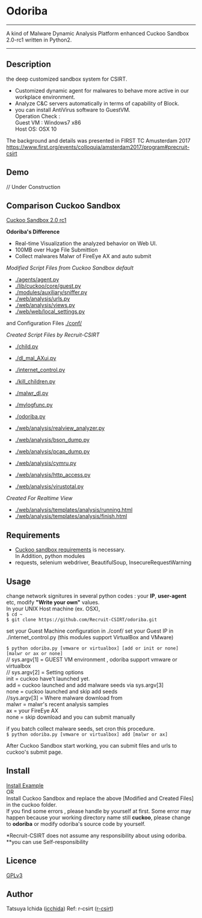 Odoriba 
====
<hr />
A kind of Malware Dynamic Analysis Platform enhanced Cuckoo Sandbox 2.0-rc1 written in Python2.
<hr />

## Description  
the deep customized sandbox system for CSIRT.   
* Customized dynamic agent for malwares to behave more active in our workplace environment.  
* Analyze C&C servers automatically in terms of capability of Block.   
* you can install AntiVirus software to GuestVM.  
Operation Check :   
	Guest VM : Windows7 x86  
	Host OS: OSX 10  
  
The background and details was presented in FIRST TC Amusterdam 2017   
https://www.first.org/events/colloquia/amsterdam2017/program#precruit-csirt  

## Demo
// Under Construction  

## Comparison Cuckoo Sandbox  
[Cuckoo Sandbox 2.0 rc1](https://cuckoosandbox.org/2016-01-21-cuckoo-sandbox-20-rc1.html) 

**Odoriba's Difference** 
* Real-­time Visualization the analyzed behavior on Web UI.  
* 100MB over Huge File Submittion  
* Collect malwares Malwr of FireEye AX and auto submit  

*Modified Script Files from Cuckoo Sandbox default*  
* [./agents/agent.py](https://github.com/Recruit-CSIRT/odoriba/blob/master/agent/http/agent.pyw)    
* [./lib/cuckoo/core/guest.py](https://github.com/Recruit-CSIRT/odoriba/blob/master/lib/cuckoo/core/guest.py)   
* [./modules/auxiliary/sniffer.py](https://github.com/Recruit-CSIRT/odoriba/blob/master/modules/auxiliary/sniffer.py)   
* [./web/analysis/urls.py](https://github.com/Recruit-CSIRT/odoriba/blob/master/web/analysis/urls.py)   
* [./web/analysis/views.py](https://github.com/Recruit-CSIRT/odoriba/blob/master/web/analysis/views.py)   
* [./web/web/local_settings.py](https://github.com/Recruit-CSIRT/odoriba/blob/master/web/web/local_settings.py)   

and Configuration Files [./conf/](https://github.com/Recruit-CSIRT/odoriba/blob/master/conf)   


*Created Script Files by Recruit-CSIRT*  
* [./child.py](https://github.com/Recruit-CSIRT/odoriba/blob/master/child.py)  
* [./dl_mal_AXui.py](https://github.com/Recruit-CSIRT/odoriba/blob/master/dl_mal_AXui.py)    
* [./internet_control.py](https://github.com/Recruit-CSIRT/odoriba/blob/master/internet_control.py)    
* [./kill_children.py](https://github.com/Recruit-CSIRT/odoriba/blob/master/kill_children.py)  
* [./malwr_dl.py](https://github.com/Recruit-CSIRT/odoriba/blob/master/malwr_dl.py)  
* [./mylogfunc.py](https://github.com/Recruit-CSIRT/odoriba/blob/master/mylogfunc.py)  
* [./odoriba.py](https://github.com/Recruit-CSIRT/odoriba/blob/master/odoriba.py) 

* [./web/analysis/realview_analyzer.py](https://github.com/Recruit-CSIRT/odoriba/blob/master/web/analysis/realview_analyzer.py)      
* [./web/analysis/bson_dump.py](https://github.com/Recruit-CSIRT/odoriba/blob/master/web/analysis/bson_dump.py)    
* [./web/analysis/pcap_dump.py](https://github.com/Recruit-CSIRT/odoriba/blob/master/web/analysis/pcap_dump.py)    
* [./web/analysis/cymru.py](https://github.com/Recruit-CSIRT/odoriba/blob/master/web/analysis/cymru.py)     
* [./web/analysis/http_access.py](https://github.com/Recruit-CSIRT/odoriba/blob/master/web/analysis/http_access.py)       
* [./web/analysis/virustotal.py](https://github.com/Recruit-CSIRT/odoriba/blob/master/web/analysis/virustotal.py)  
 

*Created For Realtime View*  
* [./web/analysis/templates/analysis/running.html](https://github.com/Recruit-CSIRT/odoriba/blob/master/web/templates/analysis/running.html)  
* [./web/analysis/templates/analysis/finish.html](https://github.com/Recruit-CSIRT/odoriba/blob/master/web/templates/analysis/finish.html)  

## Requirements
* [Cuckoo sandbox requirements](http://docs.cuckoosandbox.org/en/latest/introduction/sandboxing/) is necessary.  
In Addition, python modules  
* requests, selenium webdriver, BeautifulSoup, InsecureRequestWarning  

## Usage
change network signitures in several python codes : your **IP**, **user-agent** etc, modify **"Write your own"** values.    
In your UNIX Host machine (ex. OSX),   
`$ cd ~`  
`$ git clone https://github.com/Recruit-CSIRT/odoriba.git`  

set your Guest Machine configuration in ./conf/
set your Guest IP in ./internet_control.py (this modules support VirtualBox and VMware)

`$ python odoriba.py [vmware or virtualbox] [add or init or none] [malwr or ax or none]`  
// sys.argv[1] = GUEST VM environment , odoriba support vmware or virtualbox  
// sys.argv[2] = Setting options  
	init = cuckoo have't launched yet.  
	add = cuckoo launched and add malware seeds via sys.argv[3]  
	none = cuckoo launched and skip add seeds   
//sys.argv[3] = Where malware download from   
	malwr = malwr's recent analysis samples   
	ax = your FireEye AX   
	none = skip download and you can submit manually   

if you batch collect malware seeds, set cron this procedure.  
 `$ python odoriba.py [vmware or virtualbox] add [malwr or ax]`  

After Cuckoo Sandbox start working, you can submit files and urls to cuckoo's submit page.   

## Install
[Install Example](https://github.com/Recruit-CSIRT/odoriba/blob/master/Cuckoo_Odoriba_Install.txt)      
  OR   
Install Cuckoo Sandbox and replace the above [Modified and Created Files] in the cuckoo folder.  
If you find some errors , please handle by yourself at first.
Some error may happen because your working directory name still **cuckoo**, please change to **odoriba** or modify odoriba's source code by yourself.  


*Recruit-CSIRT does not assume any responsibility about using odoriba.
**you can use Self-responsibility

## Licence
[GPLv3](https://github.com/Recruit-CSIRT/odoriba/blob/master/docs/LICENSE)  

## Author
Tatsuya Ichida  ([icchida](https://github.com/icchida)) 
Ref: r-csirt  ([r-csirt](https://github.com/r-csirt)) 

